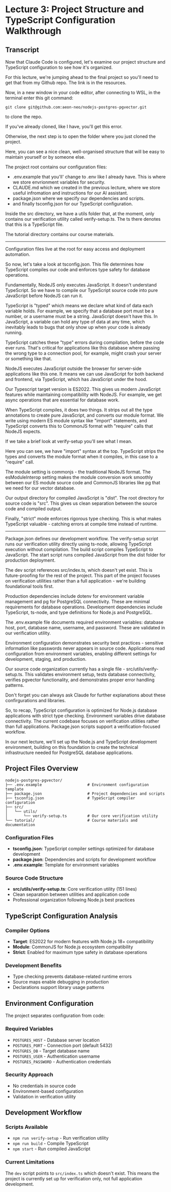 # Lecture 3: Project Structure and TypeScript Configuration Walkthrough

## Transcript

Now that Claude Code is configured, let's examine our project structure and TypeScript configuration to see how it's organized.

For this lecture, we're jumping ahead to the final project so you'll need to get that from my Github repo. The link is in the resources.

Now, in a new window in your code editor, after connecting to WSL, in the terminal enter this git command:

```
git clone git@github.com:aeon-neo/nodejs-postgres-pgvector.git
```

to clone the repo.

If you've already cloned, like I have, you'll get this error.

Otherwise, the next step is to open the folder where you just cloned the project.

Here, you can see a nice clean, well-organised structure that will be easy to maintain yourself or by someone else.

The project root contains our configuration files:

- .env.example that you'll' change to .env like I already have. This is where we store envrionment variables for security.
- CLAUDE.md which we created in the previous lecture, where we store useful infromation and instructions for our AI assistant.
- package.json where we specify our dependencies and scripts.
- and finally tsconfig.json for our TypeScript configuration.

Inside the src directory, we have a utils folder that, at the moment, only contains our verification utility called verify-setup.ts. The ts there denotes that this is a TypeScript file.

The tutorial directory contains our course materials.

---

Configuration files live at the root for easy access and deployment automation.

So now, let's take a look at tsconfig.json. This file determines how TypeScript compiles our code and enforces type safety for database operations.

Fundamentally, NodeJS only executes JavaScript. It doesn't understand TypeScript. So we have to compile our TypeScript source code into pure JavaScript before NodeJS can run it.

TypeScript is "typed" which means we declare what kind of data each variable holds. For example, we specify that a database port must be a number, or a username must be a string. JavaScript doesn't have this. In JavaScript, a variable can hold any type of data at any time, which inevitably leads to bugs that only show up when your code is already running.

TypeScript catches these "type" errors during compilation, before the code ever runs. That's critical for applications like this database where passing the wrong type to a connection pool, for example, might crash your server or something like that.

NodeJS executes JavaScript outside the browser for server-side applications like this one. It means we can use JavaScript for both backend and frontend, via TypeScript, which has JavaScript under the hood.

Our Typescript target version is ES2022. This gives us modern JavaScript features while maintaining compatibility with NodeJS. For example, we get async operations that are essential for database work.

When TypeScript compiles, it does two things. It strips out all the type annotations to create pure JavaScript, and converts our module format. We write using modern ES module syntax like "import" statements, and TypeScript converts this to CommonJS format with "require" calls that NodeJS expects.

If we take a brief look at verify-setup you'll see what I mean.

Here you can see, we have "import" syntax at the top. TypeScript strips the types and converts the module format when it compiles, in this case to a "require" call.

The module setting is commonjs - the traditional NodeJS format. The esModuleInterop setting makes the module conversion work smoothly between our ES module source code and CommonJS libraries like pg that we need for our vector database.

Our output directory for compiled JavaScript is "dist". The root directory for source code is "src". This gives us clean separation between the source code and compiled output.

Finally, "strict" mode enforces rigorous type checking. This is what makes TypeScript valuable - catching errors at compile time instead of runtime.

---

Package.json defines our development workflow. The verify-setup script runs our verification utility directly using ts-node, allowing TypeScript execution without compilation. The build script compiles TypeScript to JavaScript. The start script runs compiled JavaScript from the dist folder for production deployment.

The dev script references src/index.ts, which doesn't yet exist. This is future-proofing for the rest of the project. This part of the project focuses on verification utilities rather than a full application - we're building foundational tools first.

Production dependencies include dotenv for environment variable management and pg for PostgreSQL connectivity. These are minimal requirements for database operations. Development dependencies include TypeScript, ts-node, and type definitions for Node.js and PostgreSQL.

The .env.example file documents required environment variables: database host, port, database name, username, and password. These are validated in our verification utility.

Environment configuration demonstrates security best practices - sensitive information like passwords never appears in source code. Applications read configuration from environment variables, enabling different settings for development, staging, and production.

Our source code organization currently has a single file - src/utils/verify-setup.ts. This validates environment setup, tests database connectivity, verifies pgvector functionality, and demonstrates proper error handling patterns.

Don't forget you can always ask Claude for further explanations about these confirgurations and libraries.

So, to recap, TypeScript configuration is optimized for Node.js database applications with strict type checking. Environment variables drive database connectivity. The current codebase focuses on verification utilities rather than full applications. Package.json scripts support a verification-focused workflow.

In our next lecture, we'll set up the Node.js and TypeScript development environment, building on this foundation to create the technical infrastructure needed for PostgreSQL database applications.

## Project Files Overview

```
nodejs-postgres-pgvector/
├── .env.example                    # Environment configuration template
├── package.json                    # Project dependencies and scripts
├── tsconfig.json                   # TypeScript compiler configuration
├── src/
│   └── utils/
│       └── verify-setup.ts         # Our core verification utility
└── tutorial/                       # Course materials and documentation
```

### Configuration Files

- **tsconfig.json**: TypeScript compiler settings optimized for database development
- **package.json**: Dependencies and scripts for development workflow
- **.env.example**: Template for environment variables

### Source Code Structure

- **src/utils/verify-setup.ts**: Core verification utility (151 lines)
- Clean separation between utilities and application code
- Professional organization following Node.js best practices

## TypeScript Configuration Analysis

### Compiler Options

- **Target**: ES2022 for modern features with Node.js 18+ compatibility
- **Module**: CommonJS for Node.js ecosystem compatibility
- **Strict**: Enabled for maximum type safety in database operations

### Development Benefits

- Type checking prevents database-related runtime errors
- Source maps enable debugging in production
- Declarations support library usage patterns

## Environment Configuration

The project separates configuration from code:

### Required Variables

- `POSTGRES_HOST` - Database server location
- `POSTGRES_PORT` - Connection port (default 5432)
- `POSTGRES_DB` - Target database name
- `POSTGRES_USER` - Authentication username
- `POSTGRES_PASSWORD` - Authentication credentials

### Security Approach

- No credentials in source code
- Environment-based configuration
- Validation in verification utility

## Development Workflow

### Scripts Available

- `npm run verify-setup` - Run verification utility
- `npm run build` - Compile TypeScript
- `npm start` - Run compiled JavaScript

### Current Limitations

The `dev` script points to `src/index.ts` which doesn't exist. This means the project is currently set up for verification only, not full application development.
